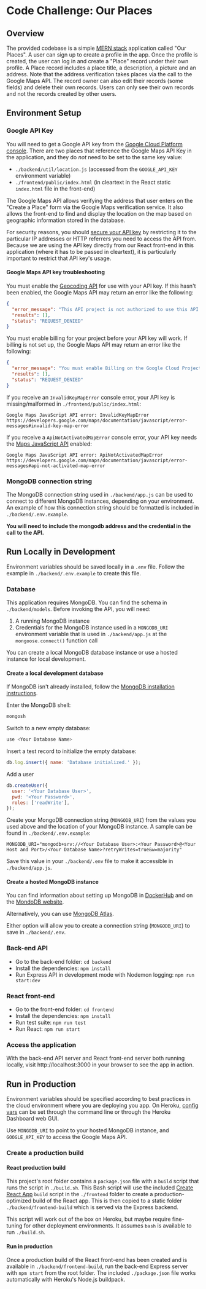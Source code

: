 # Code Challenge: Our Places

## Overview

The provided codebase is a simple [MERN stack](https://www.mongodb.com/mern-stack) application called "Our Places". A user can sign up to create a profile in the app. Once the profile is created, the user can log in and create a "Place" record under their own profile. A Place record includes a place title, a description, a picture and an address. Note that the address verification takes places via the call to the Google Maps API. The record owner can also edit their records (some fields) and delete their own records. Users can only see their own records and not the records created by other users.

## Environment Setup

### Google API Key

You will need to get a Google API key from the [Google Cloud Platform console](https://developers.google.com/maps/documentation/embed/get-api-key). There are two places that reference the Google Maps API Key in the application, and they do _not_ need to be set to the same key value:

- `./backend/util/location.js` (accessed from the `GOOGLE_API_KEY` environment variable)
- `./frontend/public/index.html` (in cleartext in the React static `index.html` file in the front-end)

The Google Maps API allows verifying the address that user enters on the "Create a Place" form via the Google Maps verification service. It also allows the front-end to find and display the location on the map based on geographic information stored in the database.

For security reasons, you should [secure your API key](https://cloud.google.com/docs/authentication/api-keys?hl=en_US#securing_an_api_key) by restricting it to the particular IP addresses or HTTP referrers you need to access the API from. Because we are using the API key directly from our React front-end in this application (where it has to be passed in cleartext), it is particularly important to restrict that API key's usage.

#### Google Maps API key troubleshooting

You must enable the [Geocoding API](https://developers.google.com/maps/documentation/geocoding/overview) for use with your API key. If this hasn't been enabled, the Google Maps API may return an error like the following:

```json
{
  "error_message": "This API project is not authorized to use this API.",
  "results": [],
  "status": "REQUEST_DENIED"
}
```

You must enable billing for your project before your API key will work. If billing is not set up, the Google Maps API may return an error like the following:

```json
{
  "error_message": "You must enable Billing on the Google Cloud Project at https://console.cloud.google.com/project/_/billing/enable Learn more at https://developers.google.com/maps/gmp-get-started",
  "results": [],
  "status": "REQUEST_DENIED"
}
```

If you receive an `InvalidKeyMapError` console error, your API key is missing/malformed in `./frontend/public/index.html`:

```
Google Maps JavaScript API error: InvalidKeyMapError
https://developers.google.com/maps/documentation/javascript/error-messages#invalid-key-map-error
```

If you receive a `ApiNotActivatedMapError` console error, your API key needs the [Maps JavaScript API](https://developers.google.com/maps/documentation/javascript/overview) enabled:

```
Google Maps JavaScript API error: ApiNotActivatedMapError
https://developers.google.com/maps/documentation/javascript/error-messages#api-not-activated-map-error
```

### MongoDB connection string

The MongoDB connection string used in `./backend/app.js` can be used to connect to different MongoDB instances, depending on your environment. An example of how this connection string should be formatted is included in `./backend/.env.example`.

**You will need to include the mongodb address and the credential in the call to the API.**

## Run Locally in Development

Environment variables should be saved locally in a `.env` file. Follow the example in `./backend/.env.example` to create this file.

### Database

This application requires MongoDB. You can find the schema in `./backend/models`. Before invoking the API, you will need:

1. A running MongoDB instance
2. Credentials for the MongoDB instance used in a `MONGODB_URI` environment variable that is used in `./backend/app.js` at the `mongoose.connect()` function call

You can create a local MongoDB database instance or use a hosted instance for local development.

#### Create a local development database

If MongoDB isn't already installed, follow the [MongoDB installation instructions](https://www.mongodb.com/docs/manual/installation/).

Enter the MongoDB shell:

```sh
mongosh
```

Switch to a new empty database:

```js
use <Your Database Name>
```

Insert a test record to initialize the empty database:

```js
db.log.insert({ name: 'Database initialized.' });
```

Add a user

```js
db.createUser({
  user: '<Your Database User>',
  pwd: '<Your Password>',
  roles: ['readWrite'],
});
```

Create your MongoDB connection string (`MONGODB_URI`) from the values you used above and the location of your MongoDB instance. A sample can be found in `./backend/.env.example`:

```
MONGODB_URI="mongodb+srv://<Your Database User>:<Your Password>@<Your Host and Port>/<Your Database Name>?retryWrites=true&w=majority"
```

Save this value in your `./backend/.env` file to make it accessible in `./backend/app.js`.

#### Create a hosted MongoDB instance

You can find information about setting up MongoDB in [DockerHub](https://hub.docker.com/_/mongo) and on the [MondoDB website](https://docs.cloudmanager.mongodb.com/tutorial/nav/manage-hosts/).

Alternatively, you can use [MongoDB Atlas](https://www.mongodb.com/atlas).

Either option will allow you to create a connection string (`MONGODB_URI`) to save in `./backend/.env`.

### Back-end API

- Go to the back-end folder: `cd backend`
- Install the dependencies: `npm install`
- Run Express API in development mode with Nodemon logging: `npm run start:dev`

### React front-end

- Go to the front-end folder: `cd frontend`
- Install the dependencies: `npm install`
- Run test suite: `npm run test`
- Run React: `npm run start`

### Access the application

With the back-end API server and React front-end server both running locally, visit http://localhost:3000 in your browser to see the app in action.

## Run in Production

Environment variables should be specified according to best practices in the cloud environment where you are deploying you app. On Heroku, [config vars](https://devcenter.heroku.com/articles/config-vars) can be set through the command line or through the Heroku Dashboard web GUI.

Use `MONGODB_URI` to point to your hosted MongoDB instance, and `GOOGLE_API_KEY` to access the Google Maps API.

### Create a production build

#### React production build

This project's root folder contains a `package.json` file with a `build` script that runs the script in `./build.sh`. This Bash script will use the included [Create React App](https://create-react-app.dev/) `build` script in the `./frontend` folder to create a production-optimized build of the React app. This is then copied to a static folder `./backend/frontend-build` which is served via the Express backend.

This script will work out of the box on Heroku, but maybe require fine-tuning for other deployment environments. It assumes `bash` is available to run `./build.sh`.

#### Run in production

Once a production build of the React front-end has been created and is available in `./backend/frontend-build`, run the back-end Express server with `npm start` from the root folder. The included `./package.json` file works automatically with Heroku's Node.js buildpack.
